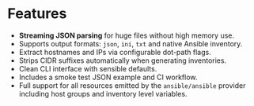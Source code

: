# Features

- **Streaming JSON parsing** for huge files without high memory use.
- Supports output formats: `json`, `ini`, `txt` and native Ansible inventory.
- Extract hostnames and IPs via configurable dot-path flags.
- Strips CIDR suffixes automatically when generating inventories.
- Clean CLI interface with sensible defaults.
- Includes a smoke test JSON example and CI workflow.
- Full support for all resources emitted by the `ansible/ansible` provider
  including host groups and inventory level variables.
